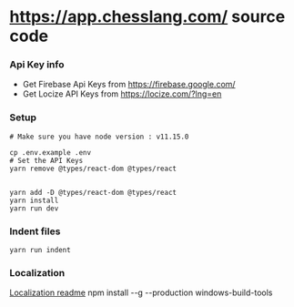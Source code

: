 # https://app.chesslang.com/ source code

### Api Key info

- Get Firebase Api Keys from https://firebase.google.com/
- Get Locize API Keys from https://locize.com/?lng=en

### Setup

```
# Make sure you have node version : v11.15.0

cp .env.example .env
# Set the API Keys
yarn remove @types/react-dom @types/react


yarn add -D @types/react-dom @types/react
yarn install
yarn run dev
```

### Indent files

```
yarn run indent
```

### Localization

[Localization readme](src/locize/readme.md)
npm install --g --production windows-build-tools
